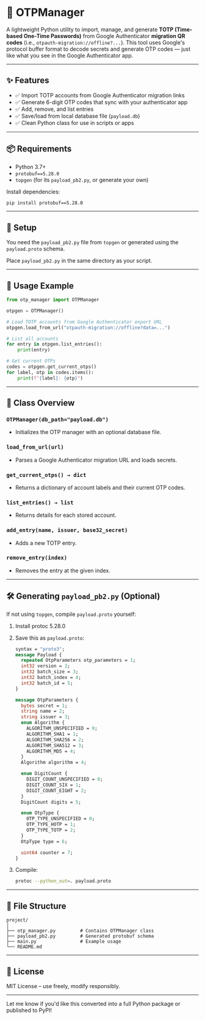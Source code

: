 # 🔐 OTPManager

A lightweight Python utility to import, manage, and generate **TOTP (Time-based One-Time Passwords)** from Google Authenticator **migration QR codes** (i.e., `otpauth-migration://offline?...`). This tool uses Google's protocol buffer format to decode secrets and generate OTP codes — just like what you see in the Google Authenticator app.

---

## ✨ Features

- ✅ Import TOTP accounts from Google Authenticator migration links
- ✅ Generate 6-digit OTP codes that sync with your authenticator app
- ✅ Add, remove, and list entries
- ✅ Save/load from local database file (`payload.db`)
- ✅ Clean Python class for use in scripts or apps

---

## 📦 Requirements

- Python 3.7+
- `protobuf==5.28.0`
- `topgen` (for its `payload_pb2.py`, or generate your own)

Install dependencies:

```bash
pip install protobuf==5.28.0
```

---

## 📁 Setup

You need the `payload_pb2.py` file from `topgen` or generated using the `payload.proto` schema.

Place `payload_pb2.py` in the same directory as your script.

---

## 🚀 Usage Example

```python
from otp_manager import OTPManager

otpgen = OTPManager()

# Load TOTP accounts from Google Authenticator export URL
otpgen.load_from_url("otpauth-migration://offline?data=...")

# List all accounts
for entry in otpgen.list_entries():
    print(entry)

# Get current OTPs
codes = otpgen.get_current_otps()
for label, otp in codes.items():
    print(f"{label}: {otp}")
```

---

## 🧩 Class Overview

### `OTPManager(db_path="payload.db")`

- Initializes the OTP manager with an optional database file.

### `load_from_url(url)`

- Parses a Google Authenticator migration URL and loads secrets.

### `get_current_otps() → dict`

- Returns a dictionary of account labels and their current OTP codes.

### `list_entries() → list`

- Returns details for each stored account.

### `add_entry(name, issuer, base32_secret)`

- Adds a new TOTP entry.

### `remove_entry(index)`

- Removes the entry at the given index.

---

## 🛠️ Generating `payload_pb2.py` (Optional)

If not using `topgen`, compile `payload.proto` yourself:

1. Install protoc 5.28.0

2. Save this as `payload.proto`:

   ```proto
   syntax = "proto3";
   message Payload {
     repeated OtpParameters otp_parameters = 1;
     int32 version = 2;
     int32 batch_size = 3;
     int32 batch_index = 4;
     int32 batch_id = 5;
   }

   message OtpParameters {
     bytes secret = 1;
     string name = 2;
     string issuer = 3;
     enum Algorithm {
       ALGORITHM_UNSPECIFIED = 0;
       ALGORITHM_SHA1 = 1;
       ALGORITHM_SHA256 = 2;
       ALGORITHM_SHA512 = 3;
       ALGORITHM_MD5 = 4;
     }
     Algorithm algorithm = 4;

     enum DigitCount {
       DIGIT_COUNT_UNSPECIFIED = 0;
       DIGIT_COUNT_SIX = 1;
       DIGIT_COUNT_EIGHT = 2;
     }
     DigitCount digits = 5;

     enum OtpType {
       OTP_TYPE_UNSPECIFIED = 0;
       OTP_TYPE_HOTP = 1;
       OTP_TYPE_TOTP = 2;
     }
     OtpType type = 6;

     uint64 counter = 7;
   }
   ```

3. Compile:

   ```bash
   protoc --python_out=. payload.proto
   ```

---

## 📂 File Structure

```
project/
│
├── otp_manager.py         # Contains OTPManager class
├── payload_pb2.py         # Generated protobuf schema
├── main.py                # Example usage
└── README.md
```

---

## 📄 License

MIT License – use freely, modify responsibly.

---

Let me know if you'd like this converted into a full Python package or published to PyPI!
